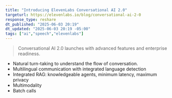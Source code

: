 ```yaml
---
title: "Introducing ElevenLabs Conversational AI 2.0"
targeturl: https://elevenlabs.io/blog/conversational-ai-2-0
response_type: reshare
dt_published: "2025-06-03 20:19"
dt_updated: "2025-06-03 20:19 -05:00"
tags: ["ai","speech","elevenlabs"]
---
```


> Conversational AI 2.0 launches with advanced features and enterprise readiness.

- Natural turn-taking to understand the flow of conversation.
- Multilingual communication with integrated language detection
- Integrated RAG: knowledgeable agents, minimum latency, maximum privacy
- Multimodality
- Batch calls
